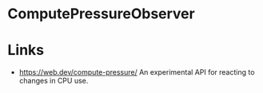 # ComputePressureObserver

# Links

- https://web.dev/compute-pressure/ An experimental API for reacting to changes in CPU use.
